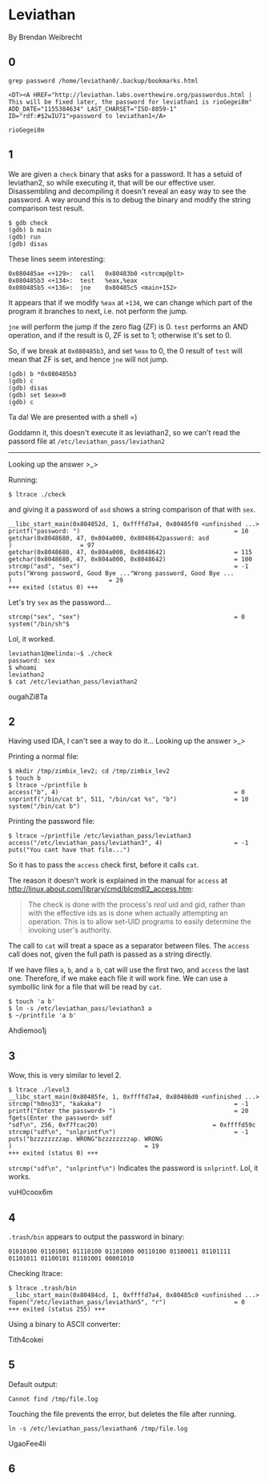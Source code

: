 # Leviathan

By Brendan Weibrecht

## 0

	grep password /home/leviathan0/.backup/bookmarks.html

	<DT><A HREF="http://leviathan.labs.overthewire.org/passwordus.html | This will be fixed later, the password for leviathan1 is rioGegei8m" ADD_DATE="1155384634" LAST_CHARSET="ISO-8859-1" ID="rdf:#$2wIU71">password to leviathan1</A>

	rioGegei8m

## 1

We are given a `check` binary that asks for a password. It has a setuid of leviathan2, so while executing it, that will be our effective user. Disassembling and decompiling it doesn't reveal an easy way to see the password. A way around this is to debug the binary and modify the string comparison test result.

	$ gdb check
	(gdb) b main
	(gdb) run
	(gdb) disas

These lines seem interesting:

	0x080485ae <+129>:	call   0x80483b0 <strcmp@plt>
	0x080485b3 <+134>:	test   %eax,%eax
	0x080485b5 <+136>:	jne    0x80485c5 <main+152>

It appears that if we modify `%eax` at `+134`, we can change which part of the program it branches to next, i.e. not perform the jump.

`jne` will perform the jump if the zero flag (ZF) is 0.
`test` performs an AND operation, and if the result is 0, ZF is set to 1; otherwise it's set to 0.

So, if we break at `0x080485b3`, and set `%eax` to 0, the 0 result of `test` will mean that ZF is set, and hence `jne` will not jump.

	(gdb) b *0x080485b3
	(gdb) c
	(gdb) disas
	(gdb) set $eax=0
	(gdb) c

Ta da! We are presented with a shell =)

Goddamn it, this doesn't execute it as leviathan2, so we can't read the passord file at `/etc/leviathan_pass/leviathan2`

---

Looking up the answer >_>

Running:

	$ ltrace ./check

and giving it a password of `asd` shows a string comparison of that with `sex`.

	__libc_start_main(0x804852d, 1, 0xffffd7a4, 0x80485f0 <unfinished ...>
	printf("password: ")                                           = 10
	getchar(0x8048680, 47, 0x804a000, 0x8048642password: asd
	)                   = 97
	getchar(0x8048680, 47, 0x804a000, 0x8048642)                   = 115
	getchar(0x8048680, 47, 0x804a000, 0x8048642)                   = 100
	strcmp("asd", "sex")                                           = -1
	puts("Wrong password, Good Bye ..."Wrong password, Good Bye ...
	)                           = 29
	+++ exited (status 0) +++

Let's try `sex` as the password...

	strcmp("sex", "sex")                                           = 0
	system("/bin/sh"$ 

Lol, it worked.

	leviathan1@melinda:~$ ./check 
	password: sex
	$ whoami
	leviathan2
	$ cat /etc/leviathan_pass/leviathan2

ougahZi8Ta

## 2

Having used IDA, I can't see a way to do it... Looking up the answer >_>

Printing a normal file:

	$ mkdir /tmp/zimbix_lev2; cd /tmp/zimbix_lev2
	$ touch b
	$ ltrace ~/printfile b
	access("b", 4)                                                 = 0
	snprintf("/bin/cat b", 511, "/bin/cat %s", "b")                = 10
	system("/bin/cat b")

Printing the password file:

	$ ltrace ~/printfile /etc/leviathan_pass/leviathan3
	access("/etc/leviathan_pass/leviathan3", 4)                    = -1
	puts("You cant have that file...")

So it has to pass the `access` check first, before it calls `cat`.

The reason it doesn't work is explained in the manual for `access` at http://linux.about.com/library/cmd/blcmdl2_access.htm:

> The check is done with the process's *real* uid and gid, rather than with the effective ids as is done when actually attempting an operation. This is to allow set-UID programs to easily determine the invoking user's authority.

The call to `cat` will treat a space as a separator between files. The `access` call does not, given the full path is passed as a string directly.

If we have files `a`, `b`, and `a b`, cat will use the first two, and `access` the last one. Therefore, if we make each file it will work fine. We can use a symbollic link for a file that will be read by `cat`.

	$ touch 'a b'
	$ ln -s /etc/leviathan_pass/leviathan3 a
	$ ~/printfile 'a b'

Ahdiemoo1j

## 3

Wow, this is very similar to level 2.

	$ ltrace ./level3 
	__libc_start_main(0x80485fe, 1, 0xffffd7a4, 0x80486d0 <unfinished ...>
	strcmp("h0no33", "kakaka")                                     = -1
	printf("Enter the password> ")                                 = 20
	fgets(Enter the password> sdf
	"sdf\n", 256, 0xf7fcac20)                                = 0xffffd59c
	strcmp("sdf\n", "snlprintf\n")                                 = -1
	puts("bzzzzzzzzap. WRONG"bzzzzzzzzap. WRONG
	)                                     = 19
	+++ exited (status 0) +++

`strcmp("sdf\n", "snlprintf\n")` Indicates the password is `snlprintf`. Lol, it works.

vuH0coox6m

## 4

`.trash/bin` appears to output the password in binary:

	01010100 01101001 01110100 01101000 00110100 01100011 01101111 01101011 01100101 01101001 00001010

Checking ltrace:

	$ ltrace .trash/bin
	__libc_start_main(0x80484cd, 1, 0xffffd7a4, 0x80485c0 <unfinished ...>
	fopen("/etc/leviathan_pass/leviathan5", "r")                   = 0
	+++ exited (status 255) +++

Using a binary to ASCII converter:

Tith4cokei

## 5

Default output:

	Cannot find /tmp/file.log

Touching the file prevents the error, but deletes the file after running.

	ln -s /etc/leviathan_pass/leviathan6 /tmp/file.log

UgaoFee4li

## 6

